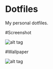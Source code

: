 # Dotfiles

My personal dotfiles.

#Screenshot

![alt tag](https://raw.github.com/saraiva132/dotfiles/branch/dirty.png)

#Wallpaper

![alt tag](https://raw.github.com/saraiva132/dotfiles/branch/wallpaper.png)
